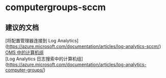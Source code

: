 
<properties
    pageTitle="computergroups-sccm"
    description="与计算机组 sccm 相关的问题"
    service="microsoft.operationalinsights"
    resource="operationalinsightsaccounts"
    authors="adoylemsft"
    displayorder=""
    selfHelpType="generic"
    supportTopicIds="32536651"
    resourceTags=""
    productPesIds="15725"
    cloudEnvironments="public, Blackforest, Fairfax"
/>


# computergroups-sccm


## **建议的文档**
[将配置管理器连接到 Log Analytics] (https://azure.microsoft.com/documentation/articles/log-analytics-sccm/) <br>
[OMS 中的计算机组](https://blogs.technet.microsoft.com/msoms/2016/04/04/computer-groups-in-oms/) <br>
[Log Analytics 日志搜索中的计算机组] (https://azure.microsoft.com/documentation/articles/log-analytics-computer-groups/)


<!--HONumber=Oct16_HO5-->


